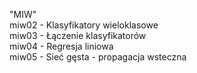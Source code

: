 "MIW"
<br>miw02 - Klasyfikatory wieloklasowe
<br>miw03 - Łączenie klasyfikatorów
<br>miw04 - Regresja liniowa
<br>miw05 - Sieć gęsta - propagacja wsteczna
